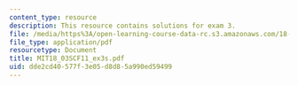 ```yaml
---
content_type: resource
description: This resource contains solutions for exam 3.
file: /media/https%3A/open-learning-course-data-rc.s3.amazonaws.com/18-03sc-differential-equations-fall-2011/dde2cd40577f3e05d8d85a990ed59499_MIT18_03SCF11_ex3s.pdf
file_type: application/pdf
resourcetype: Document
title: MIT18_03SCF11_ex3s.pdf
uid: dde2cd40-577f-3e05-d8d8-5a990ed59499
---
```

